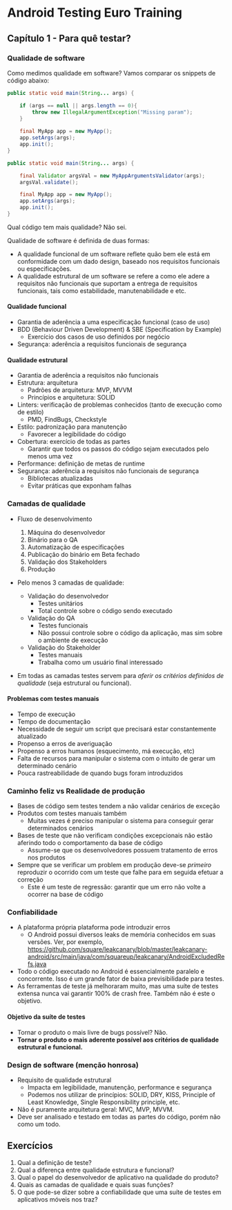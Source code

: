 # Android Testing Euro Training

## Capítulo 1 - Para quê testar?

### Qualidade de software

Como medimos qualidade em software? Vamos comparar os snippets de código abaixo:

``` java
public static void main(String... args) {

    if (args == null || args.length == 0){
        throw new IllegalArgumentException("Missing param");
    }
    
    final MyApp app = new MyApp();
    app.setArgs(args);
    app.init();
}
```

``` java
public static void main(String... args) {

    final Validator argsVal = new MyAppArgumentsValidator(args);
    argsVal.validate();

    final MyApp app = new MyApp();
    app.setArgs(args);
    app.init();
}
```
  
Qual código tem mais qualidade? Não sei.

Qualidade de software é definida de duas formas:

- A qualidade funcional de um software reflete quão bem ele está em conformidade com um dado design, baseado nos requisitos funcionais ou especificações.
- A qualidade estrutural de um software se refere a como ele adere a requisitos não funcionais que suportam a entrega de requisitos funcionais, tais como estabilidade, manutenabilidade e etc.

#### Qualidade funcional

- Garantia de aderência a uma especificação funcional (caso de uso)
- BDD (Behaviour Driven Development) & SBE (Specification by Example)
  - Exercício dos casos de uso definidos por negócio
- Segurança: aderência a requisitos funcionais de segurança
    
#### Qualidade estrutural

- Garantia de aderência a requisitos não funcionais 
- Estrutura: arquitetura
  - Padrões de arquitetura: MVP, MVVM
  - Princípios e arquitetura: SOLID
- Linters: verificação de problemas conhecidos (tanto de execução como de estilo)
  - PMD, FindBugs, Checkstyle
- Estilo: padronização para manutenção
  - Favorecer a legibilidade do código
- Cobertura: exercício de todas as partes
  - Garantir que todos os passos do código sejam executados pelo menos uma vez 
- Performance: definição de metas de runtime
- Segurança: aderência a requisitos não funcionais de segurança
  - Bibliotecas atualizadas
  - Evitar práticas que exponham falhas

### Camadas de qualidade 

- Fluxo de desenvolvimento
  1. Máquina do desenvolvedor
  2. Binário para o QA
  3. Automatização de especificações
  4. Publicação do binário em Beta fechado
  5. Validação dos Stakeholders
  6. Produção

- Pelo menos 3 camadas de qualidade:
  - Validação do desenvolvedor
    - Testes unitários
    - Total controle sobre o código sendo executado
  - Validação do QA
    - Testes funcionais
    - Não possui controle sobre o código da aplicação, mas sim sobre o ambiente de execução
  - Validação do Stakeholder
    - Testes manuais
    - Trabalha como um usuário final interessado
- Em todas as camadas testes servem para *aferir os critérios definidos de qualidade* (seja estrutural ou funcional).

#### Problemas com testes manuais

- Tempo de execução
- Tempo de documentação
- Necessidade de seguir um script que precisará estar constantemente atualizado
- Propenso a erros de averiguação
- Propenso a erros humanos (esquecimento, má execução, etc)
- Falta de recursos para manipular o sistema com o intuito de gerar um determinado cenário
- Pouca rastreabilidade de quando bugs foram introduzidos

### Caminho feliz vs Realidade de produção

- Bases de código sem testes tendem a não validar cenários de exceção
- Produtos com testes manuais também
  - Muitas vezes é preciso manipular o sistema para conseguir gerar determinados cenários
- Bases de teste que não verificam condições excepcionais não estão aferindo todo o comportamento da base de código
  - Assume-se que os desenvolvedores possuem tratamento de erros nos produtos
- Sempre que se verificar um problem em produção deve-se *primeiro* reproduzir o ocorrido com um teste que falhe para em seguida efetuar a correção
  - Este é um teste de regressão: garantir que um erro não volte a ocorrer na base de código

### Confiabilidade

- A plataforma própria plataforma pode introduzir erros
  - O Android possui diversos leaks de memória conhecidos em suas versões. Ver, por exemplo, https://github.com/square/leakcanary/blob/master/leakcanary-android/src/main/java/com/squareup/leakcanary/AndroidExcludedRefs.java
- Todo o código executado no Android é essencialmente paralelo e concorrente. Isso é um grande fator de baixa previsibilidade para testes.
- As ferramentas de teste já melhoraram muito, mas uma suíte de testes extensa nunca vai garantir 100% de crash free. Também não é este o objetivo.

#### Objetivo da suíte de testes

- Tornar o produto o mais livre de bugs possível? Não. 
- **Tornar o produto o mais aderente possível aos critérios de qualidade estrutural e funcional.**

### Design de software (menção honrosa)

- Requisito de qualidade estrutural
  - Impacta em legibilidade, manutenção, performance e segurança
  - Podemos nos utilizar de princípios: SOLID, DRY, KISS, Principle of Least Knowledge, Single Responsibility principle, etc.
- Não é puramente arquitetura geral: MVC, MVP, MVVM.
- Deve ser analisado e testado em todas as partes do código, porém não como um todo.


## Exercícios

1. Qual a definição de teste?
2. Qual a diferença entre qualidade estrutura e funcional?
3. Qual o papel do desenvolvedor de aplicativo na qualidade do produto?
4. Quais as camadas de qualidade e quais suas funções?
5. O que pode-se dizer sobre a confiabilidade que uma suíte de testes em aplicativos móveis nos traz?
